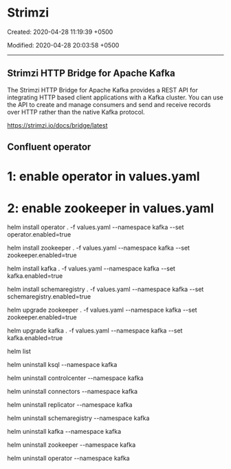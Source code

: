 # Strimzi

Created: 2020-04-28 11:19:39 +0500

Modified: 2020-04-28 20:03:58 +0500

---

## Strimzi HTTP Bridge for Apache Kafka

The Strimzi HTTP Bridge for Apache Kafka provides a REST API for integrating HTTP based client applications with a Kafka cluster. You can use the API to create and manage consumers and send and receive records over HTTP rather than the native Kafka protocol.

<https://strimzi.io/docs/bridge/latest>

## Confluent operator

# 1: enable operator in values.yaml

# 2: enable zookeeper in values.yaml

helm install operator . -f values.yaml --namespace kafka --set operator.enabled=true

helm install zookeeper . -f values.yaml --namespace kafka --set zookeeper.enabled=true

helm install kafka . -f values.yaml --namespace kafka --set kafka.enabled=true

helm install schemaregistry . -f values.yaml --namespace kafka --set schemaregistry.enabled=true

helm upgrade zookeeper . -f values.yaml --namespace kafka --set zookeeper.enabled=true

helm upgrade kafka . -f values.yaml --namespace kafka --set kafka.enabled=true

helm list

helm uninstall ksql --namespace kafka

helm uninstall controlcenter --namespace kafka

helm uninstall connectors --namespace kafka

helm uninstall replicator --namespace kafka

helm uninstall schemaregistry --namespace kafka

helm uninstall kafka --namespace kafka

helm uninstall zookeeper --namespace kafka

helm uninstall operator --namespace kafka
